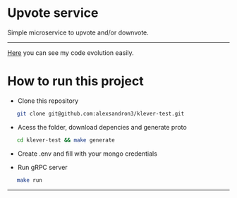 # Upvote service

Simple microservice to upvote and/or downvote.

---
[Here](https://github.com/alexsandron3/klever-test/pulls?q=is%3Apr+is%3Aclosed) you can see my code evolution easily.

# How to run this project

- Clone this repository

```bash
   git clone git@github.com:alexsandron3/klever-test.git
```

- Acess the folder, download depencies and generate proto 

```bash
   cd klever-test && make generate
```

- Create .env and fill with your mongo credentials

- Run gRPC server

```bash
   make run
```

---
